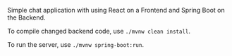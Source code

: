Simple chat application with using React on a Frontend and Spring Boot on the Backend.

To compile changed backend code, use `./mvnw clean install`.

To run the server, use `./mvnw spring-boot:run`.


